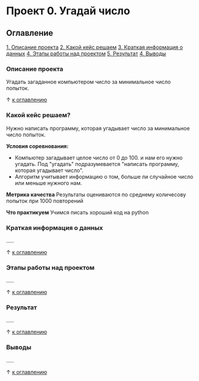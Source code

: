 # Проект 0. Угадай число

## Оглавление
[1. Описание проекта](https://github.com/Xeniabestlook/sf_training/tree/main/Project_0/README.md#Описание-проекта)
[2. Какой кейс решаем](https://github.com/Xeniabestlook/sf_training/tree/main/Project_0/README.md#Какой-кейс-решаем)
[3. Краткая информация о данных](https://github.com/Xeniabestlook/sf_training/tree/main/Project_0/README.md#Краткая-информация-о-данных)
[4. Этапы работы над проектом](https://github.com/Xeniabestlook/sf_training/tree/main/Project_0/README.md#Этапы-работы-над-проектом)
[5. Результат](https://github.com/Xeniabestlook/sf_training/tree/main/Project_0/README.md#Результат)
[4. Выводы](https://github.com/Xeniabestlook/sf_training/tree/main/Project_0/README.md#Выводы)

### Описание проекта
Угадать загаданное компьютером число за минимальное число попыток.

&uarr; [к оглавлению](https://github.com/Xeniabestlook/sf_training/blob/main/Project_0/README.md#%D0%BE%D0%B3%D0%BB%D0%B0%D0%B2%D0%BB%D0%B5%D0%BD%D0%B8%D0%B5)


### Какой кейс решаем?
Нужно написать программу, которая угадывает число за минимальное число попыток.

**Условия соревнования:**
- Компьютер загадывает целое число от 0 до 100. и нам его нужно угадать. Под "угадать" подразумевается "написать программу, которая угадывает число".
- Алгоритм учитывает информацию о том, больше ли случайное число или меньше нужного нам.

**Метрика качества**
Результаты оцениваются по среднему количесову попыток при 1000 повторений

**Что практикуем**
Учимся писать хороший код на python

### Краткая информация о данных
.....

&uarr; [к оглавлению](https://github.com/Xeniabestlook/sf_training/blob/main/Project_0/README.md#%D0%BE%D0%B3%D0%BB%D0%B0%D0%B2%D0%BB%D0%B5%D0%BD%D0%B8%D0%B5)

### Этапы работы над проектом
.....

&uarr; [к оглавлению](https://github.com/Xeniabestlook/sf_training/blob/main/Project_0/README.md#%D0%BE%D0%B3%D0%BB%D0%B0%D0%B2%D0%BB%D0%B5%D0%BD%D0%B8%D0%B5)

### Результат
.....

&uarr; [к оглавлению](https://github.com/Xeniabestlook/sf_training/blob/main/Project_0/README.md#%D0%BE%D0%B3%D0%BB%D0%B0%D0%B2%D0%BB%D0%B5%D0%BD%D0%B8%D0%B5)

### Выводы
.....

&uarr; [к оглавлению](https://github.com/Xeniabestlook/sf_training/blob/main/Project_0/README.md#%D0%BE%D0%B3%D0%BB%D0%B0%D0%B2%D0%BB%D0%B5%D0%BD%D0%B8%D0%B5)